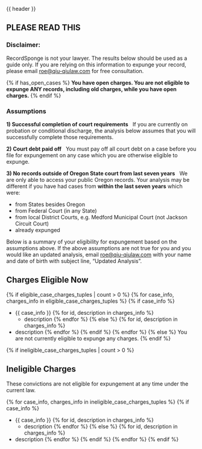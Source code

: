 {{ header }}

## PLEASE READ THIS

### Disclaimer:
RecordSponge is not your lawyer. The results below should be used as a guide only. If you are relying on this information to expunge your record, please email roe@qiu-qiulaw.com for free consultation.

{% if has_open_cases %}
<b>You have open charges. You are not eligible to expunge ANY records, including old charges, while you have open charges.</b>
{% endif %}

### Assumptions
<b>1) Successful completion of court requirements</b> &nbsp; If you are currently on probation or conditional discharge, the analysis below assumes that you will successfully complete those requirements.

<b>2) Court debt paid off</b> &nbsp; You must pay off all court debt on a case before you file for expungement on any case which you are otherwise eligible to expunge.

<b>3) No records outside of Oregon State court from last seven years</b> &nbsp; We are only able to access your public Oregon records. Your analysis may be different if you have had cases from <b>within the last seven years</b> which were:

  * from States besides Oregon
  * from Federal Court (in any State)
  * from local District Courts, e.g. Medford Municipal Court (not Jackson Circuit Court)
  * already expunged

Below is a summary of your eligibility for expungement based on the assumptions above.
If the above assumptions are not true for you and you would like an updated analysis, email roe@qiu-qiulaw.com with your name and date of birth with subject line, “Updated Analysis”.

## Charges Eligible Now
{% if eligible_case_charges_tuples | count > 0 %}
  {% for case_info, charges_info in eligible_case_charges_tuples %}
    {% if case_info %}
 - {{ case_info }}
      {% for id, description in charges_info %}
     - description
      {% endfor %}
    {% else %}
      {% for id, description in charges_info %}
 - description
      {% endfor %}
    {% endif %}
  {% endfor %}
{% else %}
You are not currently eligible to expunge any charges.
{% endif %}

{% if ineligible_case_charges_tuples | count > 0 %}
## Ineligible Charges
These convictions are not eligible for expungement at any time under the current law.

  {% for case_info, charges_info in ineligible_case_charges_tuples %}
    {% if case_info %}
 - {{ case_info }}
      {% for id, description in charges_info %}
     - description
      {% endfor %}
    {% else %}
      {% for id, description in charges_info %}
 - description
      {% endfor %}
    {% endif %}
  {% endfor %}
{% endif %}
